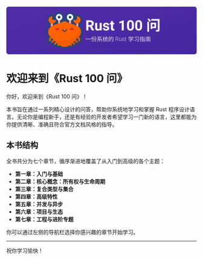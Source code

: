 ![Rust 100 Q&A Banner](assets/homepage_banner.svg)

# 欢迎来到《Rust 100 问》

你好，欢迎来到《Rust 100 问》！

本书旨在通过一系列精心设计的问答，帮助你系统地学习和掌握 Rust 程序设计语言。无论你是编程新手，还是有经验的开发者希望学习一门新的语言，这里都能为你提供清晰、准确且符合官方文档风格的指导。

## 本书结构

全书共分为七个章节，循序渐进地覆盖了从入门到高级的各个主题：

- **第一章：入门与基础**
- **第二章：核心概念：所有权与生命周期**
- **第三章：复合类型与集合**
- **第四章：高级特性**
- **第五章：并发与异步**
- **第六章：项目与生态**
- **第七章：工程与进阶专题**

你可以通过左侧的导航栏选择你感兴趣的章节开始学习。

---

祝你学习愉快！

